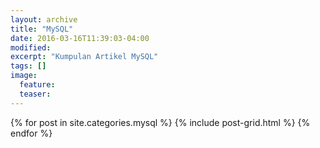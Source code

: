 ```yaml
---
layout: archive
title: "MySQL"
date: 2016-03-16T11:39:03-04:00
modified:
excerpt: "Kumpulan Artikel MySQL"
tags: []
image:
  feature:
  teaser:
---
```


<div class="tiles">
{% for post in site.categories.mysql %}
  {% include post-grid.html %}
{% endfor %}
</div><!-- /.tiles -->
